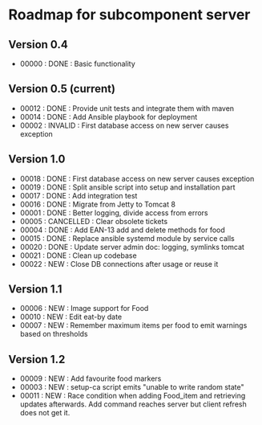 # Roadmap for subcomponent server

## Version 0.4
* 00000 : DONE : Basic functionality

## Version 0.5 (current)
* 00012 : DONE : Provide unit tests and integrate them with maven
* 00014 : DONE : Add Ansible playbook for deployment
* 00002 : INVALID : First database access on new server causes exception

## Version 1.0
* 00018 : DONE : First database access on new server causes exception
* 00019 : DONE : Split ansible script into setup and installation part
* 00017 : DONE : Add integration test
* 00016 : DONE : Migrate from Jetty to Tomcat 8
* 00001 : DONE : Better logging, divide access from errors
* 00005 : CANCELLED  : Clear obsolete tickets
* 00004 : DONE : Add EAN-13 add and delete methods for food
* 00015 : DONE : Replace ansible systemd module by service calls
* 00020 : DONE : Update server admin doc: logging, symlinks tomcat
* 00021 : DONE : Clean up codebase
* 00022 : NEW  : Close DB connections after usage or reuse it 

## Version 1.1
* 00006 : NEW  : Image support for Food
* 00010 : NEW  : Edit eat-by date
* 00007 : NEW  : Remember maximum items per food to emit warnings based on thresholds

## Version 1.2
* 00009 : NEW  : Add favourite food markers
* 00003 : NEW  : setup-ca script emits "unable to write random state"
* 00011 : NEW  : Race condition when adding Food_item and retrieving updates 
                 afterwards. Add command reaches server but client refresh does 
                 not get it. 

